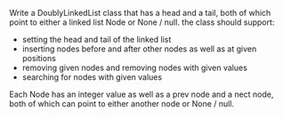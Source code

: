 Write a DoublyLinkedList class that has a head and a tail, both of which point to either a linked list Node or None / null. the class should support:

- setting the head and tail of the linked list
- inserting nodes before and after other nodes as well as at given positions
- removing given nodes and removing nodes with given values
- searching for nodes with given values

Each Node has an integer value as well as a prev node and a nect node, both of which can point to either another node or None / null. 

